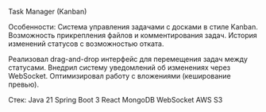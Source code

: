 Task Manager (Kanban)

Особенности:
Система управления задачами с досками в стиле Kanban.
Возможность прикрепления файлов и комментирования задач.
История изменений статусов с возможностью отката.

Реализовал drag-and-drop интерфейс для перемещения задач между статусами.
Внедрил систему уведомлений об изменениях через WebSocket.
Оптимизировал работу с вложениями (кеширование превью).

Стек:
Java 21 Spring Boot 3 React MongoDB WebSocket AWS S3
